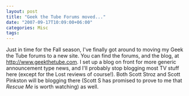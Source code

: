 ```yaml
---
layout: post
title: "Geek the Tube Forums moved..."
date: "2007-09-17T10:09:00+06:00"
categories: Misc 
tags: 
---
```


Just in time for the Fall season, I've finally got around to moving my Geek the Tube forums to a new site. You can find the forums, and the blog, at <a href="http://www.geekthetube.com">http://www.geekthetube.com</a>. I set up a blog on front for more generic announcement type news, and I'll probably stop blogging most TV stuff here (except for the Lost reviews of course!). Both Scott Stroz and Scott Pinkston will be blogging there (Scott S has promised to prove to me that <i>Rescue Me</i> is worth watching) as well.